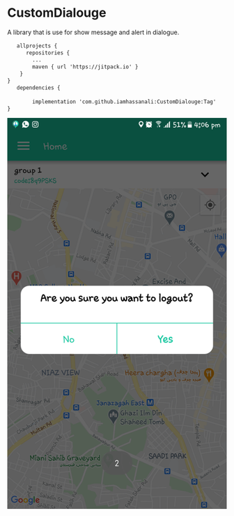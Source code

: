 # CustomDialouge
A library that is use for show message and alert in dialogue.

       allprojects {              
	      repositories {
			...
			maven { url 'https://jitpack.io' }
		}
	}
       dependencies {
       
	        implementation 'com.github.iamhassanali:CustomDialouge:Tag'
	}

![ScreenShoot](https://github.com/iamhassanali/CustomDialouge/blob/master/DialougeLibrary/ScreenShoot/Screenshot_20201023-160635.png?raw=true)
